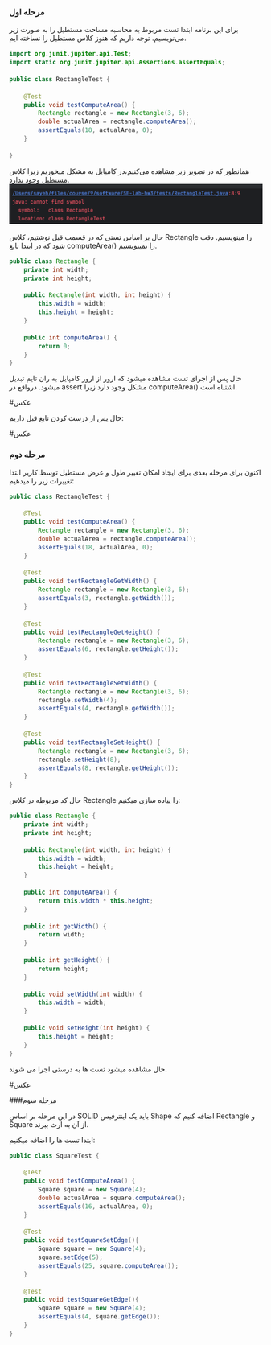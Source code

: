 ### مرحله اول 

برای این برنامه ابتدا تست مربوط به محاسبه مساحت مستطیل را به صورت زیر می‌نویسیم. توجه داریم که هنوز کلاس مستطیل را نساخته ایم. 

```java
import org.junit.jupiter.api.Test;
import static org.junit.jupiter.api.Assertions.assertEquals;

public class RectangleTest {

    @Test
    public void testComputeArea() {
        Rectangle rectangle = new Rectangle(3, 6);
        double actualArea = rectangle.computeArea();
        assertEquals(18, actualArea, 0);
    }

}
```

همانطور که در تصویر زیر مشاهده می‌کنیم،‌در کامپایل به مشکل میخوریم زیرا کلاس مستطیل وجود ندارد. 
![](images/image.png)

حال بر اساس تستی که در قسمت قبل نوشتیم، کلاس Rectangle را مینویسیم. دقت شود که در ابتدا تابع computeArea() را نمینویسیم.

```java
public class Rectangle {
    private int width;
    private int height;

    public Rectangle(int width, int height) {
        this.width = width;
        this.height = height;
    }

    public int computeArea() {
        return 0;
    }
}
```
حال پس از اجرای تست مشاهده میشود که ارور از ارور کامپایل به ران تایم تبدیل میشود. درواقع در assert مشکل وجود دارد زیرا computeArea() اشتباه است.

#عکس


حال پس از درست کردن تابع قبل داریم:

#عکس

### مرحله دوم
اکنون برای مرحله بعدی برای ایجاد امکان تغییر طول و عرض مستطیل توسط کاربر ابتدا تغییرات زیر را میدهیم:

```java
public class RectangleTest {

    @Test
    public void testComputeArea() {
        Rectangle rectangle = new Rectangle(3, 6);
        double actualArea = rectangle.computeArea();
        assertEquals(18, actualArea, 0);
    }

    @Test
    public void testRectangleGetWidth() {
        Rectangle rectangle = new Rectangle(3, 6);
        assertEquals(3, rectangle.getWidth());
    }

    @Test
    public void testRectangleGetHeight() {
        Rectangle rectangle = new Rectangle(3, 6);
        assertEquals(6, rectangle.getHeight());
    }

    @Test
    public void testRectangleSetWidth() {
        Rectangle rectangle = new Rectangle(3, 6);
        rectangle.setWidth(4);
        assertEquals(4, rectangle.getWidth());
    }

    @Test
    public void testRectangleSetHeight() {
        Rectangle rectangle = new Rectangle(3, 6);
        rectangle.setHeight(8);
        assertEquals(8, rectangle.getHeight());
    }
}
```

حال کد مربوطه در کلاس Rectangle را پیاده سازی میکنیم:

```java
public class Rectangle {
    private int width;
    private int height;

    public Rectangle(int width, int height) {
        this.width = width;
        this.height = height;
    }

    public int computeArea() {
        return this.width * this.height;
    }

    public int getWidth() {
        return width;
    }

    public int getHeight() {
        return height;
    }

    public void setWidth(int width) {
        this.width = width;
    }

    public void setHeight(int height) {
        this.height = height;
    }
}
```

حال مشاهده میشود تست ها به درستی اجرا می شوند.

#عکس

###مرحله سوم

در این مرحله بر اساس SOLID باید یک اینترفیس Shape اضافه کنیم که Rectangle و Square از آن به ارث ببرند.

ابتدا تست ها را اضافه میکنیم:

```java
public class SquareTest {

    @Test
    public void testComputeArea() {
        Square square = new Square(4);
        double actualArea = square.computeArea();
        assertEquals(16, actualArea, 0);
    }

    @Test
    public void testSquareSetEdge(){
        Square square = new Square(4);
        square.setEdge(5);
        assertEquals(25, square.computeArea());
    }

    @Test
    public void testSquareGetEdge(){
        Square square = new Square(4);
        assertEquals(4, square.getEdge());
    }
}
```
